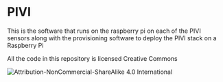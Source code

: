 # PIVI #

This is the software that runs on the raspberry pi on each of the PIVI sensors along with the provisioning software to deploy the PIVI stack on a Raspberry Pi

All the code in this repository is licensed Creative Commons 

![Attribution-NonCommercial-ShareAlike 4.0 International ](https://bitbucket.org/repo/xj5nj8/images/1002571225-88x31.png)